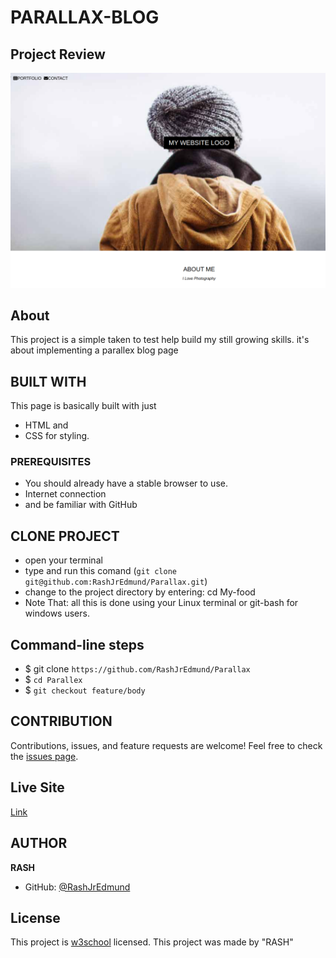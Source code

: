 # PARALLAX-BLOG

## Project Review
![home page](assets/images/overview.png)

## About
This project is a simple taken to test help build my still growing skills. it's about implementing a parallex blog page

## BUILT WITH
This page is basically built with just
* HTML and
* CSS for styling.

### PREREQUISITES
* You should already have a stable browser to use.
* Internet connection
* and be familiar with GitHub

## CLONE PROJECT
* open your terminal
* type and run this comand (`git clone git@github.com:RashJrEdmund/Parallax.git`)
* change to the project directory by entering: cd My-food
* Note That: all this is done using your Linux terminal or git-bash for windows users.

## Command-line steps

- $ git clone `https://github.com/RashJrEdmund/Parallax`
- $ `cd Parallex`
- $ `git checkout feature/body`

## CONTRIBUTION
Contributions, issues, and feature requests are welcome!
Feel free to check the [issues page](https://github.com/RashJrEdmund/Parallax/issues).

## Live Site

[Link](https://rashjredmund.github.io/Parallax/)

## AUTHOR
**RASH**
- GitHub: [@RashJrEdmund](https://github.com/RashJrEdmund)

## License
This project is [w3school](./LICENSE) licensed. This project was made by "RASH"
